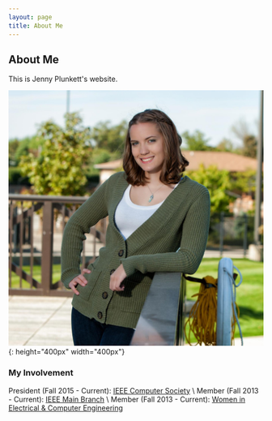 ```yaml
---
layout: page
title: About Me
---
```

## About Me
This is Jenny Plunkett's website.

![Jenny Plunkett](/img/me.png "Jenny Plunkett"){: height="400px" width="400px"}

### My Involvement
President (Fall 2015 - Current): [IEEE Computer Society](http://ieeecs.ece.utexas.edu) \\
Member (Fall 2013 - Current): [IEEE Main Branch](http://ieee.ece.utexas.edu) \\
Member (Fall 2013 - Current): [Women in Electrical & Computer Engineering](http://utwece.org/)

